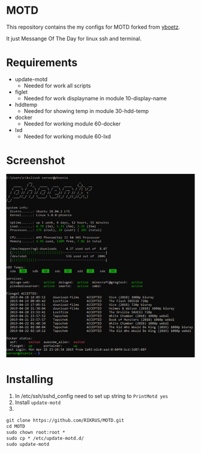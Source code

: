 # MOTD

This repository contains the my configs for MOTD forked from [yboetz](https://github.com/yboetz/motd).

It just Messange Of The Day for linux ssh and terminal.

# Requirements
 * update-motd
   - Needed for work all scripts
 * figlet
   - Needed for work displayname in module 10-display-name
 * hddtemp
   - Needed for showing temp in module 30-hdd-temp
 * docker
   - Needed for working module 60-docker
 * lxd
   - Needed for working module 60-lxd

# Screenshot
![screen](screenshot/screen.png)

# Installing
1. In /etc/ssh/sshd_config need to set up string to `PrintMotd yes`
2. Install `update-motd`
3. 
```
git clone https://github.com/RIKRUS/MOTD.git
cd MOTD
sudo chown root:root *
sudo cp * /etc/update-motd.d/
sudo update-motd
```
